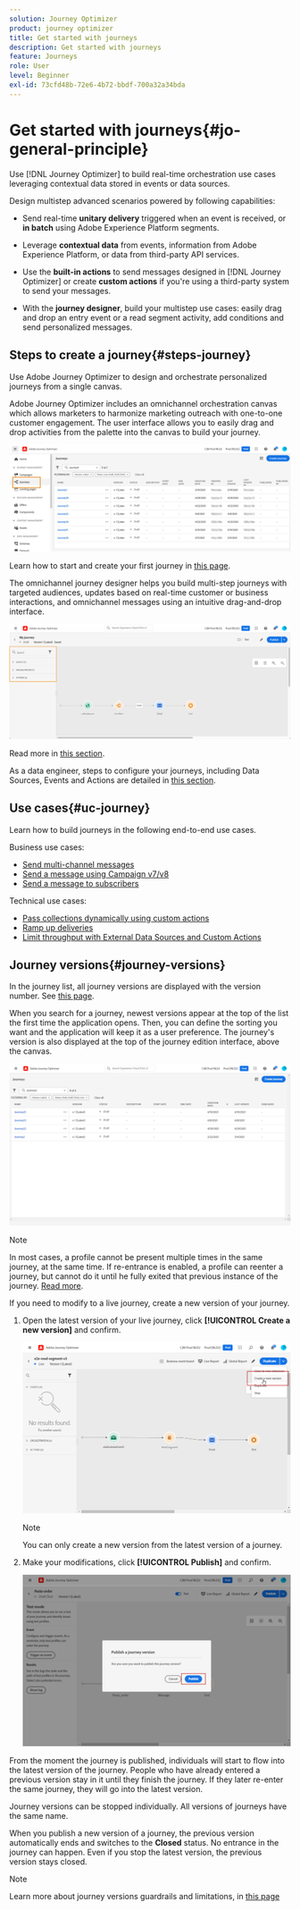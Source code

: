 ```yaml
---
solution: Journey Optimizer
product: journey optimizer
title: Get started with journeys
description: Get started with journeys
feature: Journeys
role: User
level: Beginner
exl-id: 73cfd48b-72e6-4b72-bbdf-700a32a34bda
---
```


# Get started with journeys{#jo-general-principle}

Use [!DNL Journey Optimizer] to build real-time orchestration use cases leveraging contextual data stored in events or data sources.

Design multistep advanced scenarios powered by following capabilities:

* Send real-time **unitary delivery** triggered when an event is received, or **in batch** using Adobe Experience Platform segments.

* Leverage **contextual data** from events, information from Adobe Experience Platform, or data from third-party API services.

* Use the **built-in actions** to send messages designed in [!DNL Journey Optimizer] or create **custom actions** if you're using a third-party system to send your messages.

* With the **journey designer**, build your multistep use cases: easily drag and drop an entry event or a read segment activity, add conditions and send personalized messages.

## Steps to create a journey{#steps-journey}

Use Adobe Journey Optimizer to design and orchestrate personalized journeys from a single canvas.

Adobe Journey Optimizer includes an omnichannel orchestration canvas which allows marketers to harmonize marketing outreach with one-to-one customer engagement. The user interface allows you to easily drag and drop activities from the palette into the canvas to build your journey. 

![](assets/interface-journeys.png)

Learn how to start and create your first journey in [this page](journey-gs.md).

The omnichannel journey designer helps you build multi-step journeys with targeted audiences, updates based on real-time customer or business interactions, and omnichannel messages using an intuitive drag-and-drop interface.

![](assets/journey38.png)

Read more in [this section](using-the-journey-designer.md).

As a data engineer, steps to configure your journeys, including Data Sources, Events and Actions are detailed in [this section](../configuration/about-data-sources-events-actions.md).


## Use cases{#uc-journey}

Learn how to build journeys in the following end-to-end use cases.

Business use cases:

* [Send multi-channel messages](journeys-uc.md)
* [Send a message using Campaign v7/v8](campaign-classic-use-case.md)
* [Send a message to subscribers](message-to-subscribers-uc.md)

Technical use cases:

* [Pass collections dynamically using custom actions](collections.md)
* [Ramp up deliveries](ramp-up-deliveries-uc.md)
* [Limit throughput with External Data Sources and Custom Actions](limit-throughput.md)

## Journey versions{#journey-versions}

In the journey list, all journey versions are displayed with the version number. See [this page](../building-journeys/using-the-journey-designer.md). 

When you search for a journey, newest versions appear at the top of the list the first time the application opens. Then, you can define the sorting you want and the application will keep it as a user preference. The journey's version is also displayed at the top of the journey edition interface, above the canvas.

![](assets/journeyversions1.png)

>[!NOTE]
>
>In most cases, a profile cannot be present multiple times in the same journey, at the same time. If re-entrance is enabled, a profile can reenter a journey, but cannot do it until he fully exited that previous instance of the journey. [Read more](end-journey.md).

If you need to modify to a live journey, create a new version of your journey.

1. Open the latest version of your live journey, click **[!UICONTROL Create a new version]** and confirm.

    ![](assets/journeyversions2.png)

    >[!NOTE]
    >
    >You can only create a new version from the latest version of a journey.

1. Make your modifications, click **[!UICONTROL Publish]** and confirm.

    ![](assets/journeyversions3.png)

From the moment the journey is published, individuals will start to flow into the latest version of the journey. People who have already entered a previous version stay in it until they finish the journey. If they later re-enter the same journey, they will go into the latest version.

Journey versions can be stopped individually. All versions of journeys have the same name.

When you publish a new version of a journey, the previous version automatically ends and switches to the **Closed** status. No entrance in the journey can happen. Even if you stop the latest version, the previous version stays closed.

>[!NOTE]
>
>Learn more about journey versions guardrails and limitations, in [this page](../start/guardrails.md#journey-versions-limitations)
